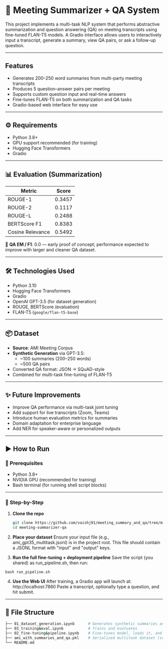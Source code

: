 # 🧠 Meeting Summarizer + QA System

This project implements a multi-task NLP system that performs abstractive summarization and question answering (QA) on meeting transcripts using fine-tuned FLAN-T5 models. A Gradio interface allows users to interactively input a transcript, generate a summary, view QA pairs, or ask a follow-up question.

---

## Features

- Generates 200–250 word summaries from multi-party meeting transcripts
- Produces 5 question–answer pairs per meeting
- Supports custom question input and real-time answers
- Fine-tunes FLAN-T5 on both summarization and QA tasks
- Gradio-based web interface for easy use

---
## ⚙️ Requirements

- Python 3.8+
- GPU support recommended (for training)
- Hugging Face Transformers
- Gradio

---

## 📊 Evaluation (Summarization)

| Metric           | Score    |
|------------------|----------|
| ROUGE-1          | 0.3457   |
| ROUGE-2          | 0.1117   |
| ROUGE-L          | 0.2488   |
| BERTScore F1     | 0.8383   |
| Cosine Relevance | 0.5492   |

📌 **QA EM / F1**: 0.0 — early proof of concept; performance expected to improve with larger and cleaner QA dataset.

---

## 🛠️ Technologies Used

- Python 3.10
- Hugging Face Transformers
- Gradio
- OpenAI GPT-3.5 (for dataset generation)
- ROUGE, BERTScore (evaluation)
- FLAN-T5 (`google/flan-t5-base`)

---

## 📦 Dataset

- **Source**: AMI Meeting Corpus
- **Synthetic Generation** via GPT-3.5:
  - ~100 summaries (200–250 words)
  - ~500 QA pairs
- Converted QA format: JSON → SQuAD-style
- Combined for multi-task fine-tuning of FLAN-T5

---

## ✨ Future Improvements

- Improve QA performance via multi-task joint tuning
- Add support for live transcripts (Zoom, Teams)
- Introduce human evaluation metrics for summaries
- Domain adaptation for enterprise language
- Add NER for speaker-aware or personalized outputs

---

## ▶️ How to Run

### 🔧 Prerequisites

- Python 3.8+
- NVIDIA GPU (recommended for training)
- Bash terminal (for running shell script blocks)

---

### 🧩 Step-by-Step

1. **Clone the repo**  
   ```bash
   git clone https://github.com/vaishj91/meeting_summary_and_qa/tree/main
   cd meeting-summarizer-qa

2. **Place your dataset**
Ensure your input file (e.g., ami_gpt35_multitask.jsonl) is in the project root. This file should contain a JSONL format with "input" and "output" keys.

3. **Run the full fine-tuning + deployment pipeline**
Save the script (you shared) as run_pipeline.sh, then run:

```
bash run_pipeline.sh
```

4. **Use the Web UI**
After training, a Gradio app will launch at:
http://localhost:7860
Paste a transcript, optionally type a question, and hit submit.

---

## 📁 File Structure

```bash
├── 01_dataset_generation.ipynb      # Generates synthetic summaries and QA pairs using GPT
├── 03_training&eval.ipynb           # Trains and evaluates
├── 02_fine-tuning&pipeline.ipynb    # Fine-tunes model, loads it, and launches Gradio interface [entrypoint]
├── ami_with_summaries_and_qa.pkl    # Serialized multitask dataset (summaries + QA)
└── README.md
